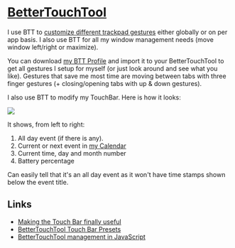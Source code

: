 # [BetterTouchTool](https://www.boastr.net)

I use BTT to [customize different trackpad gestures](https://medium.com/@nikitavoloboev/take-control-of-your-touchpad-on-macos-45c581f542e0#.7n1ye6vze) either globally or on per app basis. I also use BTT for all my window management needs (move window left/right or maximize).

You can download [my BTT Profile](https://www.dropbox.com/s/6qai74hb1ptoerd/Main.bttpreset?dl=0) and import it to your BetterTouchTool to get all gestures I setup for myself (or just look around and see what you like). Gestures that save me most time are moving between tabs with three finger gestures (+ closing/opening tabs with up & down gestures).

I also use BTT to modify my TouchBar. Here is how it looks:

![](https://i.imgur.com/fkHgrNg.png)

It shows, from left to right:

1. All day event (if there is any).
2. Current or next event in [my Calendar](https://wiki.nikitavoloboev.xyz/macOS/apps/fantastical)
3. Current time, day and month number
4. Battery percentage

Can easily tell that it's an all day event as it won't have time stamps shown below the event title.

## Links

- [Making the Touch Bar finally useful](http://vas3k.com/blog/touchbar/)
- [BetterTouchTool Touch Bar Presets](https://github.com/vas3k/btt-touchbar-presets)
- [BetterTouchTool management in JavaScript](https://github.com/Worie/btt)
